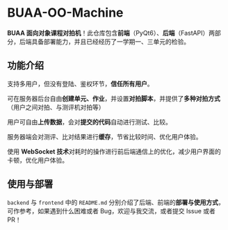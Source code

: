 # BUAA-OO-Machine

**BUAA 面向对象课程对拍机**！此仓库包含**前端**（PyQt6）、**后端**（FastAPI）两部分，后端具备部署能力，并且已经经历了一学期一、三单元的检验。


## 功能介绍

支持多用户，但没有登陆、鉴权环节，**信任所有用户**。

可在服务器后台自由**创建单元、作业**，并设置**对拍脚本**，并提供了**多种对拍方式**（用户之间对拍、与测评机对拍等）

用户可自由**上传数据**，会对**提交的代码**自动进行测试、比较。

服务器端会对测评、比对结果进行**缓存**，节省比较时间、优化用户体验。

使用 **WebSocket 技术**对耗时的操作进行前后端通信上的优化，减少用户界面的卡顿，优化用户体验。


## 使用与部署

`backend` 与 `frontend` 中的 `README.md` 分别介绍了后端、前端的**部署与使用方式**，可作参考，如果遇到什么困难或者 Bug，欢迎与我交流，或者提交 Issue 或者 PR！
